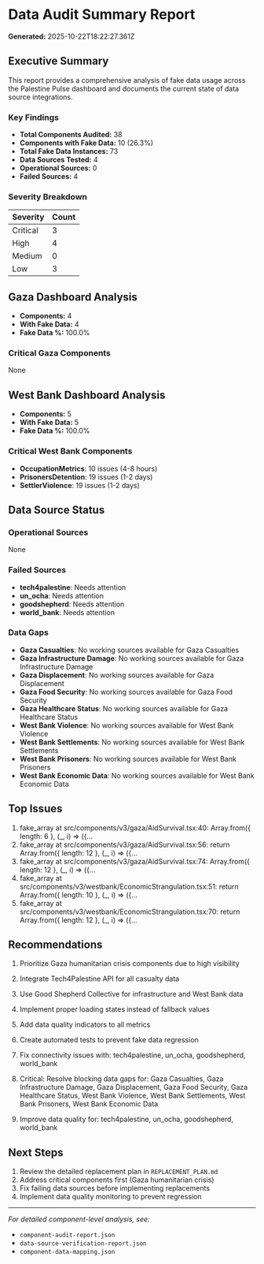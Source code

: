# Data Audit Summary Report

**Generated:** 2025-10-22T18:22:27.361Z

## Executive Summary

This report provides a comprehensive analysis of fake data usage across the Palestine Pulse dashboard and documents the current state of data source integrations.

### Key Findings

- **Total Components Audited:** 38
- **Components with Fake Data:** 10 (26.3%)
- **Total Fake Data Instances:** 73
- **Data Sources Tested:** 4
- **Operational Sources:** 0
- **Failed Sources:** 4

### Severity Breakdown

| Severity | Count |
|----------|-------|
| Critical | 3 |
| High     | 4 |
| Medium   | 0 |
| Low      | 3 |

## Gaza Dashboard Analysis

- **Components:** 4
- **With Fake Data:** 4
- **Fake Data %:** 100.0%

### Critical Gaza Components

None

## West Bank Dashboard Analysis

- **Components:** 5
- **With Fake Data:** 5
- **Fake Data %:** 100.0%

### Critical West Bank Components

- **OccupationMetrics**: 10 issues (4-8 hours)
- **PrisonersDetention**: 19 issues (1-2 days)
- **SettlerViolence**: 19 issues (1-2 days)

## Data Source Status

### Operational Sources

None

### Failed Sources

- **tech4palestine**: Needs attention
- **un_ocha**: Needs attention
- **goodshepherd**: Needs attention
- **world_bank**: Needs attention

### Data Gaps

- **Gaza Casualties**: No working sources available for Gaza Casualties
- **Gaza Infrastructure Damage**: No working sources available for Gaza Infrastructure Damage
- **Gaza Displacement**: No working sources available for Gaza Displacement
- **Gaza Food Security**: No working sources available for Gaza Food Security
- **Gaza Healthcare Status**: No working sources available for Gaza Healthcare Status
- **West Bank Violence**: No working sources available for West Bank Violence
- **West Bank Settlements**: No working sources available for West Bank Settlements
- **West Bank Prisoners**: No working sources available for West Bank Prisoners
- **West Bank Economic Data**: No working sources available for West Bank Economic Data

## Top Issues

1. fake_array at src/components/v3/gaza/AidSurvival.tsx:40: Array.from({ length: 6 }, (_, i) => ({...
2. fake_array at src/components/v3/gaza/AidSurvival.tsx:56: return Array.from({ length: 12 }, (_, i) => ({...
3. fake_array at src/components/v3/gaza/AidSurvival.tsx:74: Array.from({ length: 12 }, (_, i) => ({...
4. fake_array at src/components/v3/westbank/EconomicStrangulation.tsx:51: return Array.from({ length: 10 }, (_, i) => ({...
5. fake_array at src/components/v3/westbank/EconomicStrangulation.tsx:70: return Array.from({ length: 12 }, (_, i) => ({...

## Recommendations

1. Prioritize Gaza humanitarian crisis components due to high visibility
2. Integrate Tech4Palestine API for all casualty data
3. Use Good Shepherd Collective for infrastructure and West Bank data
4. Implement proper loading states instead of fallback values
5. Add data quality indicators to all metrics
6. Create automated tests to prevent fake data regression

7. Fix connectivity issues with: tech4palestine, un_ocha, goodshepherd, world_bank
8. Critical: Resolve blocking data gaps for: Gaza Casualties, Gaza Infrastructure Damage, Gaza Displacement, Gaza Food Security, Gaza Healthcare Status, West Bank Violence, West Bank Settlements, West Bank Prisoners, West Bank Economic Data
9. Improve data quality for: tech4palestine, un_ocha, goodshepherd, world_bank

## Next Steps

1. Review the detailed replacement plan in `REPLACEMENT_PLAN.md`
2. Address critical components first (Gaza humanitarian crisis)
3. Fix failing data sources before implementing replacements
4. Implement data quality monitoring to prevent regression

---

*For detailed component-level analysis, see:*
- `component-audit-report.json`
- `data-source-verification-report.json`
- `component-data-mapping.json`
